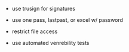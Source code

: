 * use trusign for signatures

* use one pass, lastpast, or excel w/ password

* restrict file access

* use automated venrebility tests

